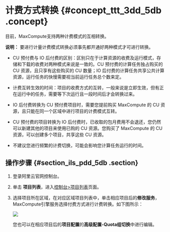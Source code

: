 # 计费方式转换 {#concept_ttt_3dd_5db .concept}

目前，MaxCompute支持两种计费模式的互相转换。

**说明：** 要进行计量计费模式转换必须事先都开通好两种模式才可进行转换。

-   CU 预付费与 IO 后付费的区别：区别只在于计算资源的收费及运行模式，存储和下载的收费对两种模式来说是一致的。CU 预付费的计算任务独占购买的 CU 资源，且只享有这些购买的 CU 数量；IO 后付费的计算任务共享公共计算资源，运行任务的快慢需要视当前运行任务总个数来定。

-   计费互转生效的时间：项目的收费方式的互转，一般来说是立即生效，但有正在运行中的任务，需要等下次运行且一段时间后才会转换过来。

-   IO 后付费转换为 CU 预付费项目时，需要您提前购买 MaxCompute 的 CU 资源，且只能在同一个区域中进行项目的计费模式互转。

-   CU 预付费的项目转换为 IO 后付费时，已收取的包月费用不会退还，您仍然可以新建其他的项目来使用已购的 CU 资源。您购买了 MaxCompute 的 CU 资源，可以创建多个项目，共享这些 CU 资源。

-   不建议您进行频繁的计费切换，可能会影响您计算任务运行的时间。


## 操作步骤 {#section_ils_pdd_5db .section}

1.  登录阿里云官网控制台。
2.  单击 **项目列表**，进入[控制台\>项目列表](https://workbench.data.aliyun.com/consolenew#/projectlist)页面。
3.  选择项目所在区域，在对应区域项目列表中，单击相应项目后的**修改服务**，MaxCompute引擎服务选择付费方式进行计费转换。如下图所示：

    ![](http://docs-aliyun.cn-hangzhou.oss.aliyun-inc.com/assets/pic/35455/cn_zh/1517553421042/QQ20180202-143506.png)

    您也可以在相应项目后的**项目配置**的**高级配置-Quota组切换**中进行编辑。


